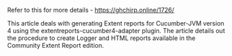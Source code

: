 
Refer to this for more details - https://ghchirp.online/1726/

This article deals with generating Extent reports for Cucumber-JVM version 4 using the extentreports-cucumber4-adapter plugin. The article details out the procedure to create Logger and HTML reports available in the Community Extent Report edition.
